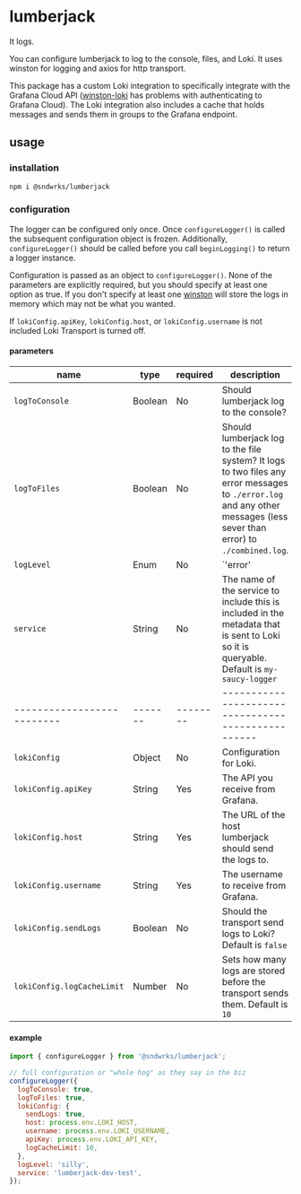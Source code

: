 # lumberjack

It logs.

You can configure lumberjack to log to the console, files, and Loki. It uses winston for logging and axios for http transport.

This package has a custom Loki integration to specifically integrate with the Grafana Cloud API ([winston-loki](https://github.com/JaniAnttonen/winston-loki) has problems with authenticating to Grafana Cloud). The Loki integration also includes a cache that holds messages and sends them in groups to the Grafana endpoint.

## usage

### installation

```sh
npm i @sndwrks/lumberjack
```

### configuration

The logger can be configured only once. Once `configureLogger()` is called the subsequent configuration object is frozen. Additionally, `configureLogger()` should be called before you call `beginLogging()` to return a logger instance.

Configuration is passed as an object to `configureLogger()`. None of the parameters are explicitly required, but you should specify at least one option as true. If you don't specify at least one [winston](https://github.com/winstonjs/winston) will store the logs in memory which may not be what you wanted.

If `lokiConfig.apiKey`, `lokiConfig.host`, or `lokiConfig.username` is not included Loki Transport is turned off.

#### parameters
| name                       | type    | required | description                                        |
| -------------------------- | ------- | -------- | -------------------------------------------------- |
| `logToConsole`             | Boolean | No       | Should lumberjack log to the console?              |
| `logToFiles`               | Boolean | No       | Should lumberjack log to the file system? It logs to two files any error messages to `./error.log` and any other messages (less sever than error) to `./combined.log`. |
| `logLevel`                 | Enum    | No       | `'error' | 'warn' | 'info' | 'http' | 'verbose' | 'debug' | 'silly'` The default is `silly`|
| `service`                  | String  | No       | The name of the service to include this is included in the metadata that is sent to Loki so it is queryable. Default is `my-saucy-logger`  |
| -------------------------- | ------- | -------- | -------------------------------------------------- |
| `lokiConfig`               | Object  | No       | Configuration for Loki.                            |
| `lokiConfig.apiKey`        | String  | Yes      | The API you receive from Grafana.                  |
| `lokiConfig.host`          | String  | Yes      | The URL of the host lumberjack should send the logs to. |
| `lokiConfig.username`      | String  | Yes      | The username to receive from Grafana.              |
| `lokiConfig.sendLogs`      | Boolean | No       | Should the transport send logs to Loki? Default is `false` |
| `lokiConfig.logCacheLimit` | Number  | No       | Sets how many logs are stored before the transport sends them. Default is `10` |

#### example
```js
import { configureLogger } from '@sndwrks/lumberjack';

// full configuration or "whole hog" as they say in the biz
configureLogger({
  logToConsole: true,
  logToFiles: true,
  lokiConfig: {
    sendLogs: true,
    host: process.env.LOKI_HOST,
    username: process.env.LOKI_USERNAME,
    apiKey: process.env.LOKI_API_KEY,
    logCacheLimit: 10,
  },
  logLevel: 'silly',
  service: 'lumberjack-dev-test',
});
```